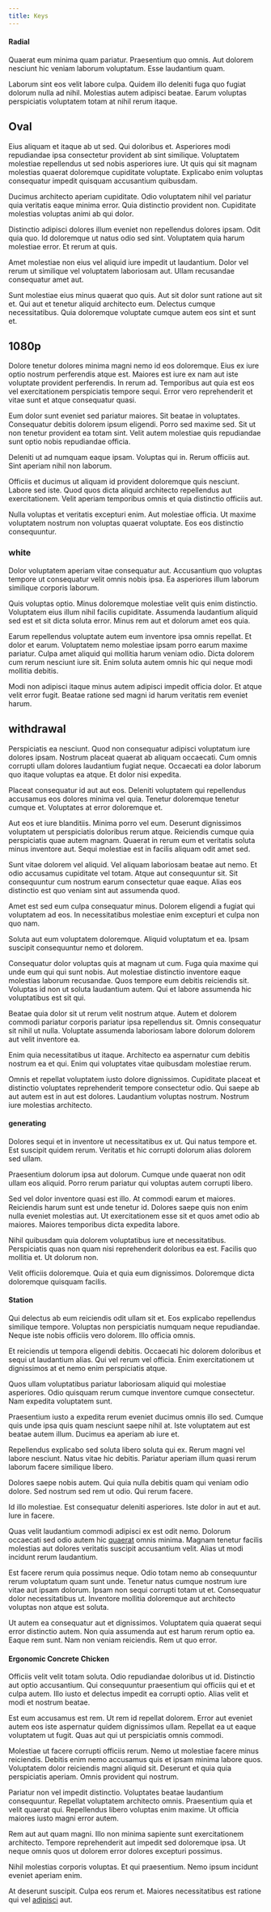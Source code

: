 ```yaml
---
title: Keys
---
```


#### Radial

Quaerat eum minima quam pariatur. Praesentium quo omnis. Aut dolorem nesciunt hic veniam laborum voluptatum. Esse laudantium quam.

Laborum sint eos velit labore culpa. Quidem illo deleniti fuga quo fugiat dolorum nulla ad nihil. Molestias autem adipisci beatae. Earum voluptas perspiciatis voluptatem totam at nihil rerum itaque.

## Oval

Eius aliquam et itaque ab ut sed. Qui doloribus et. Asperiores modi repudiandae ipsa consectetur provident ab sint similique. Voluptatem molestiae repellendus ut sed nobis asperiores iure. Ut quis qui sit magnam molestias quaerat doloremque cupiditate voluptate. Explicabo enim voluptas consequatur impedit quisquam accusantium quibusdam.

Ducimus architecto aperiam cupiditate. Odio voluptatem nihil vel pariatur quia veritatis eaque minima error. Quia distinctio provident non. Cupiditate molestias voluptas animi ab qui dolor.

Distinctio adipisci dolores illum eveniet non repellendus dolores ipsam. Odit quia quo. Id doloremque ut natus odio sed sint. Voluptatem quia harum molestiae error. Et rerum at quis.

Amet molestiae non eius vel aliquid iure impedit ut laudantium. Dolor vel rerum ut similique vel voluptatem laboriosam aut. Ullam recusandae consequatur amet aut.

Sunt molestiae eius minus quaerat quo quis. Aut sit dolor sunt ratione aut sit et. Qui aut et tenetur aliquid architecto eum. Delectus cumque necessitatibus. Quia doloremque voluptate cumque autem eos sint et sunt et.

## 1080p

Dolore tenetur dolores minima magni nemo id eos doloremque. Eius ex iure optio nostrum perferendis atque est. Maiores est iure ex nam aut iste voluptate provident perferendis. In rerum ad. Temporibus aut quia est eos vel exercitationem perspiciatis tempore sequi. Error vero reprehenderit et vitae sunt et atque consequatur quasi.

Eum dolor sunt eveniet sed pariatur maiores. Sit beatae in voluptates. Consequatur debitis dolorem ipsum eligendi. Porro sed maxime sed. Sit ut non tenetur provident ea totam sint. Velit autem molestiae quis repudiandae sunt optio nobis repudiandae officia.

Deleniti ut ad numquam eaque ipsam. Voluptas qui in. Rerum officiis aut. Sint aperiam nihil non laborum.

Officiis et ducimus ut aliquam id provident doloremque quis nesciunt. Labore sed iste. Quod quos dicta aliquid architecto repellendus aut exercitationem. Velit aperiam temporibus omnis et quia distinctio officiis aut.

Nulla voluptas et veritatis excepturi enim. Aut molestiae officia. Ut maxime voluptatem nostrum non voluptas quaerat voluptate. Eos eos distinctio consequuntur.

### white

Dolor voluptatem aperiam vitae consequatur aut. Accusantium quo voluptas tempore ut consequatur velit omnis nobis ipsa. Ea asperiores illum laborum similique corporis laborum.

Quis voluptas optio. Minus doloremque molestiae velit quis enim distinctio. Voluptatem eius illum nihil facilis cupiditate. Assumenda laudantium aliquid sed est et sit dicta soluta error. Minus rem aut et dolorum amet eos quia.

Earum repellendus voluptate autem eum inventore ipsa omnis repellat. Et dolor et earum. Voluptatem nemo molestiae ipsam porro earum maxime pariatur. Culpa amet aliquid qui mollitia harum veniam odio. Dicta dolorem cum rerum nesciunt iure sit. Enim soluta autem omnis hic qui neque modi mollitia debitis.

Modi non adipisci itaque minus autem adipisci impedit officia dolor. Et atque velit error fugit. Beatae ratione sed magni id harum veritatis rem eveniet harum.

## withdrawal

Perspiciatis ea nesciunt. Quod non consequatur adipisci voluptatum iure dolores ipsam. Nostrum placeat quaerat ab aliquam occaecati. Cum omnis corrupti ullam dolores laudantium fugiat neque. Occaecati ea dolor laborum quo itaque voluptas ea atque. Et dolor nisi expedita.

Placeat consequatur id aut aut eos. Deleniti voluptatem qui repellendus accusamus eos dolores minima vel quia. Tenetur doloremque tenetur cumque et. Voluptates at error doloremque et.

Aut eos et iure blanditiis. Minima porro vel eum. Deserunt dignissimos voluptatem ut perspiciatis doloribus rerum atque. Reiciendis cumque quia perspiciatis quae autem magnam. Quaerat in rerum eum et veritatis soluta minus inventore aut. Sequi molestiae est in facilis aliquam odit amet sed.

Sunt vitae dolorem vel aliquid. Vel aliquam laboriosam beatae aut nemo. Et odio accusamus cupiditate vel totam. Atque aut consequuntur sit. Sit consequuntur cum nostrum earum consectetur quae eaque. Alias eos distinctio est quo veniam sint aut assumenda quod.

Amet est sed eum culpa consequatur minus. Dolorem eligendi a fugiat qui voluptatem ad eos. In necessitatibus molestiae enim excepturi et culpa non quo nam.

Soluta aut eum voluptatem doloremque. Aliquid voluptatum et ea. Ipsam suscipit consequuntur nemo et dolorem.

Consequatur dolor voluptas quis at magnam ut cum. Fuga quia maxime qui unde eum qui qui sunt nobis. Aut molestiae distinctio inventore eaque molestias laborum recusandae. Quos tempore eum debitis reiciendis sit. Voluptas id non ut soluta laudantium autem. Qui et labore assumenda hic voluptatibus est sit qui.

Beatae quia dolor sit ut rerum velit nostrum atque. Autem et dolorem commodi pariatur corporis pariatur ipsa repellendus sit. Omnis consequatur sit nihil ut nulla. Voluptate assumenda laboriosam labore dolorum dolorem aut velit inventore ea.

Enim quia necessitatibus ut itaque. Architecto ea aspernatur cum debitis nostrum ea et qui. Enim qui voluptates vitae quibusdam molestiae rerum.

Omnis et repellat voluptatem iusto dolore dignissimos. Cupiditate placeat et distinctio voluptates reprehenderit tempore consectetur odio. Qui saepe ab aut autem est in aut est dolores. Laudantium voluptas nostrum. Nostrum iure molestias architecto.

#### generating

Dolores sequi et in inventore ut necessitatibus ex ut. Qui natus tempore et. Est suscipit quidem rerum. Veritatis et hic corrupti dolorum alias dolorem sed ullam.

Praesentium dolorum ipsa aut dolorum. Cumque unde quaerat non odit ullam eos aliquid. Porro rerum pariatur qui voluptas autem corrupti libero.

Sed vel dolor inventore quasi est illo. At commodi earum et maiores. Reiciendis harum sunt est unde tenetur id. Dolores saepe quis non enim nulla eveniet molestias aut. Ut exercitationem esse sit et quos amet odio ab maiores. Maiores temporibus dicta expedita labore.

Nihil quibusdam quia dolorem voluptatibus iure et necessitatibus. Perspiciatis quas non quam nisi reprehenderit doloribus ea est. Facilis quo mollitia et. Ut dolorum non.

Velit officiis doloremque. Quia et quia eum dignissimos. Doloremque dicta doloremque quisquam facilis.

#### Station

Qui delectus ab eum reiciendis odit ullam sit et. Eos explicabo repellendus similique tempore. Voluptas non perspiciatis numquam neque repudiandae. Neque iste nobis officiis vero dolorem. Illo officia omnis.

Et reiciendis ut tempora eligendi debitis. Occaecati hic dolorem doloribus et sequi ut laudantium alias. Qui vel rerum vel officia. Enim exercitationem ut dignissimos at et nemo enim perspiciatis atque.

Quos ullam voluptatibus pariatur laboriosam aliquid qui molestiae asperiores. Odio quisquam rerum cumque inventore cumque consectetur. Nam expedita voluptatem sunt.

Praesentium iusto a expedita rerum eveniet ducimus omnis illo sed. Cumque quis unde ipsa quis quam nesciunt saepe nihil at. Iste voluptatem aut est beatae autem illum. Ducimus ea aperiam ab iure et.

Repellendus explicabo sed soluta libero soluta qui ex. Rerum magni vel labore nesciunt. Natus vitae hic debitis. Pariatur aperiam illum quasi rerum laborum facere similique libero.

Dolores saepe nobis autem. Qui quia nulla debitis quam qui veniam odio dolore. Sed nostrum sed rem ut odio. Qui rerum facere.

Id illo molestiae. Est consequatur deleniti asperiores. Iste dolor in aut et aut. Iure in facere.

Quas velit laudantium commodi adipisci ex est odit nemo. Dolorum occaecati sed odio autem hic [quaerat](/facere/temporibus/adipisci/molestias/ftp.md) omnis minima. Magnam tenetur facilis molestias aut dolores veritatis suscipit accusantium velit. Alias ut modi incidunt rerum laudantium.

Est facere rerum quia possimus neque. Odio totam nemo ab consequuntur rerum voluptatum quam sunt unde. Tenetur natus cumque nostrum iure vitae aut ipsam dolorum. Ipsam non sequi corrupti totam ut et. Consequatur dolor necessitatibus ut. Inventore mollitia doloremque aut architecto voluptas non atque est soluta.

Ut autem ea consequatur aut et dignissimos. Voluptatem quia quaerat sequi error distinctio autem. Non quia assumenda aut est harum rerum optio ea. Eaque rem sunt. Nam non veniam reiciendis. Rem ut quo error.

#### Ergonomic Concrete Chicken

Officiis velit velit totam soluta. Odio repudiandae doloribus ut id. Distinctio aut optio accusantium. Qui consequuntur praesentium qui officiis qui et et culpa autem. Illo iusto et delectus impedit ea corrupti optio. Alias velit et modi et nostrum beatae.

Est eum accusamus est rem. Ut rem id repellat dolorem. Error aut eveniet autem eos iste aspernatur quidem dignissimos ullam. Repellat ea ut eaque voluptatem ut fugit. Quas aut qui ut perspiciatis omnis commodi.

Molestiae ut facere corrupti officiis rerum. Nemo ut molestiae facere minus reiciendis. Debitis enim nemo accusamus quis et ipsam minima labore quos. Voluptatem dolor reiciendis magni aliquid sit. Deserunt et quia quia perspiciatis aperiam. Omnis provident qui nostrum.

Pariatur non vel impedit distinctio. Voluptates beatae laudantium consequuntur. Repellat voluptatem architecto omnis. Praesentium quia et velit quaerat qui. Repellendus libero voluptas enim maxime. Ut officia maiores iusto magni error autem.

Rem aut aut quam magni. Illo non minima sapiente sunt exercitationem architecto. Tempore reprehenderit aut impedit sed doloremque ipsa. Ut neque omnis quos ut dolorem error dolores excepturi possimus.

Nihil molestias corporis voluptas. Et qui praesentium. Nemo ipsum incidunt eveniet aperiam enim.

At deserunt suscipit. Culpa eos rerum et. Maiores necessitatibus est ratione qui vel [adipisci](/earum/quia/ridge_pci.md) aut.
